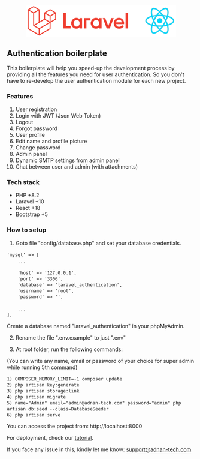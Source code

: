 <p align="center"><img src="public/img/laravel-react.png" width="400" alt="Laravel and React" /></p>

## Authentication boilerplate

<p>This boilerplate will help you speed-up the development process by providing all the features you need for user authentication. So you don't have to re-develop the user authentication module for each new project.</p>

### Features

1. User registration
2. Login with JWT (Json Web Token)
3. Logout
4. Forgot password
5. User profile
6. Edit name and profile picture
7. Change password
8. Admin panel
9. Dynamic SMTP settings from admin panel
10. Chat between user and admin (with attachments)

### Tech stack

- PHP +8.2
- Laravel +10
- React +18
- Bootstrap +5

### How to setup

1. Goto file "config/database.php" and set your database credentials.

```
'mysql' => [
    ...

    'host' => '127.0.0.1',
    'port' => '3306',
    'database' => 'laravel_authentication',
    'username' => 'root',
    'password' => '',

    ...
],
```

Create a database named "laravel_authentication" in your phpMyAdmin.

2. Rename the file ".env.example" to just ".env"

3. At root folder, run the following commands:

(You can write any name, email or password of your choice for super admin while running 5th command)

```
1) COMPOSER_MEMORY_LIMIT=-1 composer update
2) php artisan key:generate
3) php artisan storage:link
4) php artisan migrate
5) name="Admin" email="admin@adnan-tech.com" password="admin" php artisan db:seed --class=DatabaseSeeder
6) php artisan serve
```

You can access the project from:
http://localhost:8000

For deployment, check our <a href="https://www.youtube.com/watch?v=EKJnV_-ZX0o" target="_blank">tutorial</a>.

If you face any issue in this, kindly let me know: support@adnan-tech.com